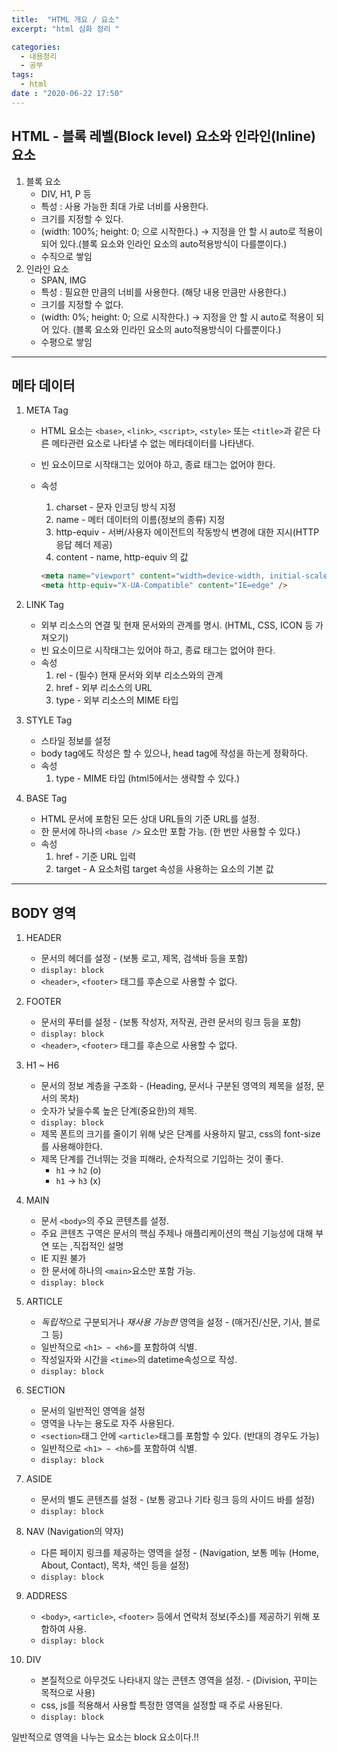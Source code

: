 ```yaml
---
title:  "HTML 개요 / 요소"
excerpt: "html 심화 정리 "

categories:
  - 내용정리
  - 공부
tags:
  - html
date : "2020-06-22 17:50"
---
```


## HTML - 블록 레벨(Block level) 요소와 인라인(Inline) 요소

1. 블록 요소
    - DIV, H1, P 등
    - 특성 : 사용 가능한 최대 가로 너비를 사용한다.
    - 크기를 지정할 수 있다.
    - (width: 100%; height: 0;  으로 시작한다.) -> 지정을 안 할 시 auto로 적용이 되어 있다.(블록 요소와 인라인 요소의 auto적용방식이 다를뿐이다.)
    - 수직으로 쌓임
2. 인라인 요소
    - SPAN, IMG
    - 특성 : 필요한 만큼의 너비를 사용한다. (해당 내용 만큼만 사용한다.)
    - 크기를 지정할 수 없다.
    - (width: 0%; height: 0;  으로 시작한다.) -> 지정을 안 할 시 auto로 적용이 되어 있다. (블록 요소와 인라인 요소의 auto적용방식이 다를뿐이다.)
    - 수평으로 쌓임
---

## 메타 데이터

1. META Tag
    * HTML <meta> 요소는 `<base>`, `<link>`, `<script>`, `<style>` 또는 `<title>`과 같은 다른 메타관련 요소로 나타낼 수 없는 메타데이터를 나타낸다.
    * 빈 요소이므로 시작태그는 있어야 하고, 종료 태그는 없어야 한다.
    * 속성
        1.  charset -  문자 인코딩 방식 지정
        2. name - 메터 데이터의 이름(정보의 종류) 지정
        3. http-equiv - 서버/사용자 에이전트의 작동방식 변경에 대한 지시(HTTP 응답 헤더 제공)
        4. content - name, http-equiv 의 값

        ```html
        <meta name="viewport" content="width=device-width, initial-scale=1, user-scalable=no, maximum-scale=1, minimum-scale=1" />
        <meta http-equiv="X-UA-Compatible" content="IE=edge" />
        ```

2. LINK Tag
    * 외부 리소스의 연결 및 현재 문서와의 관계를 명시.
    (HTML, CSS, ICON 등 가져오기)
    * 빈 요소이므로 시작태그는 있어야 하고, 종료 태그는 없어야 한다.
    * 속성
        1. rel - (필수) 현재 문서와 외부 리소스와의 관계
        2. href - 외부 리소스의 URL
        3. type - 외부 리소스의 MIME 타입

3. STYLE Tag
    * 스타일 정보를 설정
    * body tag에도 작성은 할 수 있으나, head tag에 작성을 하는게 정확하다.
    * 속성
        1. type - MIME 타입 (html5에서는 생략할 수 있다.)

4. BASE Tag
    * HTML 문서에 포함된 모든 상대 URL들의 기준 URL를 설정.
    * 한 문서에 하나의 `<base />` 요소만 포함 가능. (한 번만 사용할 수 있다.)
    * 속성 
        1. href - 기준 URL 입력
        2. target - A 요소처럼 target 속성을 사용하는 요소의 기본 값

---
## BODY 영역

1. HEADER
    * 문서의 헤더를 설정 - (보통 로고, 제목, 검색바 등을 포함)
    * `display: block`
    * `<header>`, `<footer>` 태그를 후손으로 사용할 수 없다. 

2. FOOTER
    * 문서의 푸터를 설정 - (보통 작성자, 저작권, 관련 문서의 링크 등을 포함)
    * `display: block`
    * `<header>`, `<footer>` 태그를 후손으로 사용할 수 없다.

3. H1 ~ H6
    * 문서의 정보 계층을 구조화 - (Heading, 문서나 구분된 영역의 제목을 설정, 문서의 목차)
    * 숫자가 낮을수록 높은 단계(중요한)의 제목.
    * `display: block`
    * 제목 폰트의 크기를 줄이기 위해 낮은 단계를 사용하지 말고, css의 font-size를 사용해야한다.
    * 제목 단계를 건너뛰는 것을 피해라, 순차적으로 기입하는 것이 좋다.
        * `h1` -> `h2` (o)
        * `h1` -> `h3` (x)
    
4. MAIN
    * 문서 `<body>`의 주요 콘텐츠를 설정.
    * 주요 콘텐츠 구역은 문서의 핵심 주제나 애플리케이션의 핵심 기능성에 대해 부연 또는 ,직접적인 설명 
    * IE 지원 불가
    * 한 문서에 하나의 `<main>`요소만 포함 가능.
    * `display: block`

5. ARTICLE
    * *독립적*으로 구분되거나 *재사용 가능한* 영역을 설정 - (매거진/신문, 기사, 블로그 등)
    * 일반적으로 `<h1> ~ <h6>`를 포함하여 식별.
    * 작성일자와 시간을 `<time>`의 datetime속성으로 작성.
    * `display: block`

6. SECTION
    * 문서의 일반적인 영역을 설정
    * 영역을 나누는 용도로 자주 사용된다.
    * `<section>`태그 안에 `<article>`태그를 포함할 수 있다. (반대의 경우도 가능)
    * 일반적으로 `<h1> ~ <h6>`를 포함하여 식별.
    * `display: block`

7. ASIDE
    * 문서의 별도 콘텐츠를 설정 - (보통 광고나 기타 링크 등의 사이드 바를 설정)
    * `display: block`

8. NAV (Navigation의 약자)
    * 다른 페이지 링크를 제공하는 영역을 설정 - (Navigation, 보통 메뉴 (Home, About, Contact), 목차, 색인 등을 설정)
    * `display: block`

9. ADDRESS
    * `<body>`, `<article>`, `<footer>` 등에서 연락처 정보(주소)를 제공하기 위해 포함하여 사용.
    * `display: block`

10. DIV
    * 본질적으로 아무것도 나타내지 않는 콘텐츠 영역을 설정. - (Division, 꾸미는 목적으로 사용)
    * css, js를 적용해서 사용할 특정한 영역을 설정할 때 주로 사용된다.
    * `display: block`





















일반적으로 영역을 나누는 요소는 block 요소이다.!!
